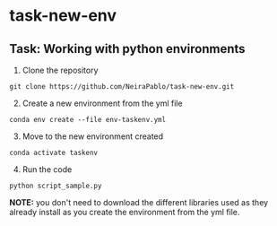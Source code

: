 # task-new-env
## Task: Working with python environments

1. Clone the repository

`git clone https://github.com/NeiraPablo/task-new-env.git`

2. Create a new environment from the yml file

`conda env create --file env-taskenv.yml`

3. Move to the new environment created

`conda activate taskenv`	

4. Run the code 

`python script_sample.py`

**NOTE:** you don't need to download the different libraries used as they already install 
as you create the environment from the yml file.
